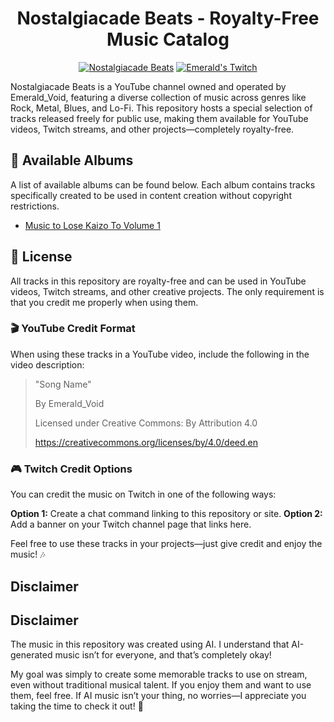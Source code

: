 <h1 align="center">Nostalgiacade Beats - Royalty-Free Music Catalog</h1>

<p align="center"><a href="https://www.youtube.com/@NostalgiacadeBeats"><img src="https://img.shields.io/badge/Nostalgiacade_Beats-ff0000?logo=youtubemusic&logoColor=ffffff" alt="Nostalgiacade Beats"></a> <a href="https://www.twitch.tv/emerald_void"><img src="https://img.shields.io/badge/Emerald's_Twitch-9146FF?logo=twitch&logoColor=ffffff" alt="Emerald's Twitch"></a></p>


Nostalgiacade Beats is a YouTube channel owned and operated by Emerald_Void, featuring a diverse collection of music across genres like Rock, Metal, Blues, and Lo-Fi. This repository hosts a special selection of tracks released freely for public use, making them available for YouTube videos, Twitch streams, and other projects—completely royalty-free.

## 🎵 Available Albums
A list of available albums can be found below. Each album contains tracks specifically created to be used in content creation without copyright restrictions.
- [Music to Lose Kaizo To Volume 1](https://github.com/EmeraldVoid/nostalgiacade-beats/tree/da91e97dbff2b27d358d8c947237173460f831e4/Music%20to%20Lose%20Kaizo%20To)


## 📜 License
All tracks in this repository are royalty-free and can be used in YouTube videos, Twitch streams, and other creative projects. The only requirement is that you credit me properly when using them.

### 🎬 YouTube Credit Format
When using these tracks in a YouTube video, include the following in the video description:

> "Song Name"
> 
> By Emerald_Void
>
> Licensed under Creative Commons: By Attribution 4.0
>
> https://creativecommons.org/licenses/by/4.0/deed.en

### 🎮 Twitch Credit Options
You can credit the music on Twitch in one of the following ways:

**Option 1:** Create a chat command linking to this repository or site.
**Option 2:** Add a banner on your Twitch channel page that links here.

Feel free to use these tracks in your projects—just give credit and enjoy the music! 🎶

## Disclaimer  

## Disclaimer  

The music in this repository was created using AI. I understand that AI-generated music isn’t for everyone, and that’s completely okay!  

My goal was simply to create some memorable tracks to use on stream, even without traditional musical talent. If you enjoy them and want to use them, feel free. If AI music isn’t your thing, no worries—I appreciate you taking the time to check it out! 🎵  


